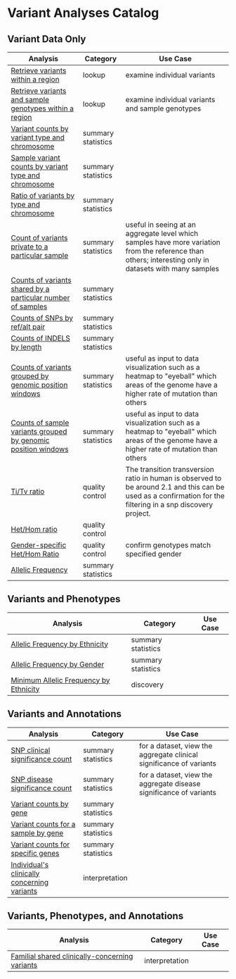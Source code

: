 <!-- Don't edit this by hand, it is auto-generated documentation -->
# Variant Analyses Catalog
## Variant Data Only

Analysis | Category | Use Case
---------|----------|---------
[Retrieve variants within a region](https://github.com/GoogleCloudPlatform/genomics-bigquery/blob/master/1000genomes/sql/variant-level-data-for-brca1.sql) | lookup | examine individual variants
[Retrieve variants and sample genotypes within a region](https://github.com/GoogleCloudPlatform/genomics-bigquery/blob/master/1000genomes/sql/sample-level-data-for-brca1.sql) | lookup | examine individual variants and sample genotypes
[Variant counts by variant type and chromosome](https://github.com/GoogleCloudPlatform/genomics-bigquery/blob/master/1000genomes/sql/variant-counts-by-type-and-chromosome.sql) | summary statistics | 
[Sample variant counts by variant type and chromosome](https://github.com/GoogleCloudPlatform/genomics-bigquery/blob/master/1000genomes/sql/sample-variant-counts-by-type-and-chromosome.sql) | summary statistics | 
[Ratio of variants by type and chromosome](https://github.com/GoogleCloudPlatform/genomics-bigquery/blob/master/1000genomes/sql/ratio-of-variants-by-type.sql) | summary statistics | 
[Count of variants private to a particular sample](https://github.com/GoogleCloudPlatform/genomics-bigquery/blob/master/1000genomes/sql/private-variant-counts.sql) | summary statistics | useful in seeing at an aggregate level which samples have more variation from the reference than others; interesting only in datasets with many samples
[Counts of variants shared by a particular number of samples](https://github.com/GoogleCloudPlatform/genomics-bigquery/blob/master/1000genomes/sql/shared-variant-counts.sql) | summary statistics | 
[Counts of SNPs by ref/alt pair](https://github.com/GoogleCloudPlatform/genomics-bigquery/blob/master/1000genomes/sql/snp-variant-counts.sql) | summary statistics | 
[Counts of INDELS by length](https://github.com/GoogleCloudPlatform/genomics-bigquery/blob/master/1000genomes/sql/indel-length-counts.sql) | summary statistics | 
[Counts of variants grouped by genomic position windows](https://github.com/GoogleCloudPlatform/genomics-bigquery/blob/master/1000genomes/sql/variant-hotspots.sql) | summary statistics | useful as input to data visualization such as a heatmap to "eyeball" which areas of the genome have a higher rate of mutation than others
[Counts of sample variants grouped by genomic position windows](https://github.com/GoogleCloudPlatform/genomics-bigquery/blob/master/1000genomes/sql/sample-variant-hotspots.sql) | summary statistics | useful as input to data visualization such as a heatmap to "eyeball" which areas of the genome have a higher rate of mutation than others
[Ti/Tv ratio](https://github.com/GoogleCloudPlatform/genomics-bigquery/blob/master/1000genomes/sql/ti-tv-ratio.sql) | quality control | The transition transversion ratio in human is observed to be around 2.1 and this can be used as a confirmation for the filtering in a snp discovery project.
[Het/Hom ratio](https://github.com/GoogleCloudPlatform/genomics-bigquery/blob/master/1000genomes/sql/heterozygous-homozygous-ratio.sql) | quality control | 
[Gender-specific Het/Hom Ratio](https://github.com/GoogleCloudPlatform/genomics-bigquery/blob/master/1000genomes/sql/gender-het-hom-ratio.sql) | quality control | confirm genotypes match specified gender
[Allelic Frequency](https://github.com/GoogleCloudPlatform/genomics-bigquery/blob/master/1000genomes/sql/allelic-frequency.sql) | summary statistics | 
## Variants and Phenotypes

Analysis | Category | Use Case
---------|----------|---------
[Allelic Frequency by Ethnicity](https://github.com/GoogleCloudPlatform/genomics-bigquery/blob/master/1000genomes/sql/allelic-frequency-by-ethnicity.sql) | summary statistics | 
[Allelic Frequency by Gender](https://github.com/GoogleCloudPlatform/genomics-bigquery/blob/master/1000genomes/sql/allelic-frequency-by-gender.sql) | summary statistics | 
[Minimum Allelic Frequency by Ethnicity](https://github.com/GoogleCloudPlatform/genomics-bigquery/blob/master/1000genomes/sql/minimum-allelic-frequency-by-ethnicity.sql) | discovery | 
## Variants and Annotations

Analysis | Category | Use Case
---------|----------|---------
[SNP clinical significance count](https://github.com/GoogleCloudPlatform/genomics-bigquery/blob/master/1000genomes/sql/snp-clinical-significance.sql) | summary statistics | for a dataset, view the aggregate clinical significance of variants
[SNP disease significance count](https://github.com/GoogleCloudPlatform/genomics-bigquery/blob/master/1000genomes/sql/snp-disease-significance.sql) | summary statistics | for a dataset, view the aggregate disease significance of variants
[Variant counts by gene](https://github.com/GoogleCloudPlatform/genomics-bigquery/blob/master/1000genomes/sql/gene-variant-counts.sql) | summary statistics | 
[Variant counts for a sample by gene](https://github.com/GoogleCloudPlatform/genomics-bigquery/blob/master/1000genomes/sql/sample-gene-variant-counts.sql) | summary statistics | 
[Variant counts for specific genes](https://github.com/GoogleCloudPlatform/genomics-bigquery/blob/master/1000genomes/sql/specific-gene-variant-counts.sql) | summary statistics | 
[Individual's clinically concerning variants](https://github.com/GoogleCloudPlatform/genomics-bigquery/blob/master/1000genomes/sql/individual-clinically-concerning-variants.sql) | interpretation | 
## Variants, Phenotypes, and Annotations

Analysis | Category | Use Case
---------|----------|---------
[Familial shared clinically-concerning variants](https://github.com/GoogleCloudPlatform/genomics-bigquery/blob/master/1000genomes/sql/familial-shared-clinically-concerning-variants.sql) | interpretation | 
